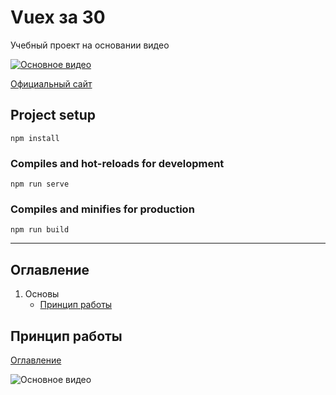 # Vuex за 30

Учебный проект на основании видео

[![Основное видео](http://img.youtube.com/vi/c2SK1IlmYL8/0.jpg)](http://www.youtube.com/watch?v=c2SK1IlmYL8 "Все о Vuex за 30 минут")

[Официальный сайт](https://vuex.vuejs.org/ru/)

## Project setup
```
npm install
```

### Compiles and hot-reloads for development
```
npm run serve
```

### Compiles and minifies for production
```
npm run build
```

-----

## <a name="top">Оглавление</a>

1. Основы
   - [Принцип работы](#concept)



## <a name="concept">Принцип работы</a>
<a href="#top">Оглавление</a>

![Основное видео](https://habrastorage.org/webt/fu/pn/0e/fupn0eoshovoxxz1csrbzl67hoy.png)



